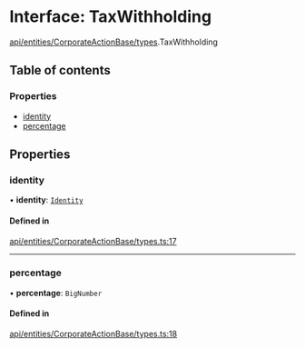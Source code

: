 # Interface: TaxWithholding

[api/entities/CorporateActionBase/types](../wiki/api.entities.CorporateActionBase.types).TaxWithholding

## Table of contents

### Properties

- [identity](../wiki/api.entities.CorporateActionBase.types.TaxWithholding#identity)
- [percentage](../wiki/api.entities.CorporateActionBase.types.TaxWithholding#percentage)

## Properties

### identity

• **identity**: [`Identity`](../wiki/api.entities.Identity.Identity)

#### Defined in

[api/entities/CorporateActionBase/types.ts:17](https://github.com/PolymeshAssociation/polymesh-sdk/blob/16e8c2ca/src/api/entities/CorporateActionBase/types.ts#L17)

___

### percentage

• **percentage**: `BigNumber`

#### Defined in

[api/entities/CorporateActionBase/types.ts:18](https://github.com/PolymeshAssociation/polymesh-sdk/blob/16e8c2ca/src/api/entities/CorporateActionBase/types.ts#L18)
